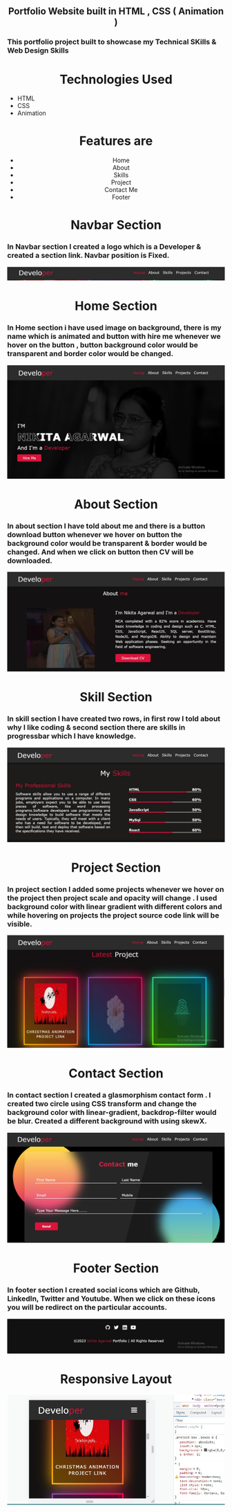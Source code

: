 <h2 align="center"> Portfolio Website built in HTML , CSS ( Animation ) </h2>
<h3>This portfolio project built to showcase my Technical SKills & Web Design Skills</h3>
<h1 align="center"> Technologies Used</h1>
<ul> 
<li>HTML</li>
<li>CSS</li>
<li>Animation</li>
</ul>

<h1 align="center"> Features are</h1>
<ul style="text-align: center;"> 
<li>Home</li>
<li>About</li>
<li>Skills</li>
<li>Project</li>
<li>Contact Me</li>
<li>Footer</li>
</ul>

<h1 align="center"> Navbar Section</h1>
<h3>In Navbar section I created a logo which is a Developer & created a section link. Navbar position is Fixed.</h3>

![This is an Image](/images/nav.jpeg)

<h1 align="center"> Home Section</h1>
<h3>In Home section i have used image on background, there is my name which is animated and button with hire me whenever we hover on the button , button background color would be transparent and border color would be changed.</h3>

![This is an Image](/images/project1.jpeg)

<h1 align="center"> About Section</h1>
<h3>In about section I have told about me and there is a button download button whenever we hover on button the background color would be transparent & border would be changed. And when we click on button then CV will be downloaded. </h3>

![This is an Image](/images/project3.jpeg)

<h1 align="center"> Skill Section</h1>
<h3>In skill section I have created two rows, in first row I told about why I like coding & second section there are skills in progressbar which I have knowledge. </h3>

![This is an Image](/images/project4.jpeg)

<h1 align="center"> Project Section</h1>
<h3>In project section I added some projects whenever we hover on the project then project scale and opacity will change . I used background color with linear gradient with different colors and while hovering on projects the project source code link will be visible.  </h3>

![This is an Image](/images/project5.jpeg)

<h1 align="center"> Contact Section</h1>
<h3>In contact section I created a glasmorphism contact form . I created two circle using CSS transform and change the background color with linear-gradient, backdrop-filter would be blur. Created a different background with using skewX. </h3>

![This is an Image](/images/project6.jpeg)

<h1 align="center"> Footer Section</h1>
<h3>In footer section I created social icons which are Github, LinkedIn, Twitter and Youtube. When we click on these icons you will be redirect on the particular accounts. </h3>

![This is an Image](/images/foot.jpeg)

<h1 align="center">Responsive Layout</h1>

![This is an Image](/images/res.jpeg)
